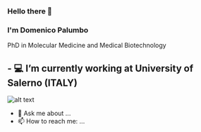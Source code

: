 ### Hello there 👋
### I'm Domenico Palumbo

PhD in Molecular Medicine and Medical Biotechnology

## - 💻 I’m currently working at University of Salerno (ITALY)
![alt text](https://seeklogo.com/images/U/universita-degli-studi-di-salerno-unisa-logo-CB7C462BBB-seeklogo.com.png)



- 💬 Ask me about ...
- 📫 How to reach me: ...


